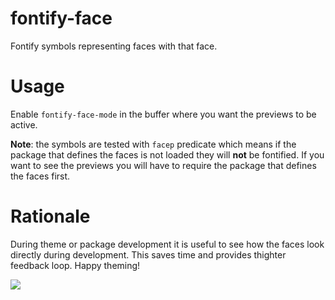 # fontify-face

Fontify symbols representing faces with that face.

# Usage

Enable `fontify-face-mode` in the buffer where you want the previews
to be active.

**Note**: the symbols are tested with `facep` predicate which means if
the package that defines the faces is not loaded they will **not** be
fontified.  If you want to see the previews you will have to require
the package that defines the faces first.

# Rationale

During theme or package development it is useful to see how the faces
look directly during development.  This saves time and provides
thighter feedback loop.  Happy theming!

![](https://i.imgur.com/MqBpJou.png)
